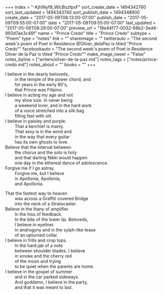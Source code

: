 +++
index = "-KjhlNyf9_WIcBszfpxF"
sort_create_date = 1494342780
sort_last_updated = 1494343740
sort_publish_date = 1494348900
create_date = "2017-05-09T08:13:00-07:00"
publish_date = "2017-05-09T09:55:00-07:00"
date = "2017-05-09T09:55:00-07:00"
last_updated = "2017-05-09T08:29:00-07:00"
preview_url = "18e44f77-0032-68b2-3ed4-993d7ae3c46f"
name = "Prince Credo"
title = "Prince Credo"
subtype = "Poem"
type = "notes"
link = ""
shareimage = ""
twitterauto = "The second week's poem of Poet in Residence @Oliver_delaPaz is titled \"Prince Credo\""
facebookauto = "The second week's poem of Poet in Residence Oliver de la Paz is titled \"Prince Credo\""
make_image_tweet = "False"
notes_byline = ["writers/oliver-de-la-paz.md"]
notes_tags = ["notes/prince-credo.md"]
notes_about = ""
books = ""
+++
<p>
I believe in the dearly beloveds,<br>
&nbsp;&nbsp;&nbsp;&nbsp;&nbsp;&nbsp;&nbsp;&nbsp;in the temple of the power chord, and<br>
&nbsp;&nbsp;&nbsp;&nbsp;&nbsp;&nbsp;&nbsp;&nbsp;for years in the early 80's,<br>
&nbsp;&nbsp;&nbsp;&nbsp;&nbsp;&nbsp;&nbsp;&nbsp;that Prince was Filipino.<br>
I believe in acting my age and not<br>
&nbsp;&nbsp;&nbsp;&nbsp;&nbsp;&nbsp;&nbsp;&nbsp;my shoe size. In never being<br>
&nbsp;&nbsp;&nbsp;&nbsp;&nbsp;&nbsp;&nbsp;&nbsp;a weekend lover, and in the hard work<br>
&nbsp;&nbsp;&nbsp;&nbsp;&nbsp;&nbsp;&nbsp;&nbsp;of a voice stretched into a silk bag<br>
&nbsp;&nbsp;&nbsp;&nbsp;&nbsp;&nbsp;&nbsp;&nbsp;filling fast with silt.<br>
I believe in paisley and purple.<br>
&nbsp;&nbsp;&nbsp;&nbsp;&nbsp;&nbsp;&nbsp;&nbsp;That a kerchief is manly.<br>
&nbsp;&nbsp;&nbsp;&nbsp;&nbsp;&nbsp;&nbsp;&nbsp;That sexy is in the word and<br>
&nbsp;&nbsp;&nbsp;&nbsp;&nbsp;&nbsp;&nbsp;&nbsp;in the way that every guitar<br>
&nbsp;&nbsp;&nbsp;&nbsp;&nbsp;&nbsp;&nbsp;&nbsp;has its own ghosts to love.<br>
Believe that the interval between<br>
&nbsp;&nbsp;&nbsp;&nbsp;&nbsp;&nbsp;&nbsp;&nbsp;the chorus and the solo is holy<br>
&nbsp;&nbsp;&nbsp;&nbsp;&nbsp;&nbsp;&nbsp;&nbsp;and that darling Nikki would happen<br>
&nbsp;&nbsp;&nbsp;&nbsp;&nbsp;&nbsp;&nbsp;&nbsp;one day in the ethereal dance of adolescence.<br>
Forgive me if I go astray.<br>
&nbsp;&nbsp;&nbsp;&nbsp;&nbsp;&nbsp;&nbsp;&nbsp;Forgive me, but I believe<br>
&nbsp;&nbsp;&nbsp;&nbsp;&nbsp;&nbsp;&nbsp;&nbsp;in Apollonia, Apollonia,<br>
&nbsp;&nbsp;&nbsp;&nbsp;&nbsp;&nbsp;&nbsp;&nbsp;and Apollonia.</p>
<p>That the fastest way to heaven<br>
&nbsp;&nbsp;&nbsp;&nbsp;&nbsp;&nbsp;&nbsp;&nbsp;was across a Graffiti covered Bridge<br>
&nbsp;&nbsp;&nbsp;&nbsp;&nbsp;&nbsp;&nbsp;&nbsp;into the neck of a Stratocaster.<br>
Believe in the litany of amplifier.<br>
&nbsp;&nbsp;&nbsp;&nbsp;&nbsp;&nbsp;&nbsp;&nbsp;In the hiss of feedback.<br>
&nbsp;&nbsp;&nbsp;&nbsp;&nbsp;&nbsp;&nbsp;&nbsp;In the bite of the lower lip. Beloveds,<br>
&nbsp;&nbsp;&nbsp;&nbsp;&nbsp;&nbsp;&nbsp;&nbsp;I believe in eyeliner.<br>
&nbsp;&nbsp;&nbsp;&nbsp;&nbsp;&nbsp;&nbsp;&nbsp;In androgyny and in the sylph-like tease<br>
&nbsp;&nbsp;&nbsp;&nbsp;&nbsp;&nbsp;&nbsp;&nbsp;of an upturned collar.<br>
I believe in frills and crop tops.<br>
&nbsp;&nbsp;&nbsp;&nbsp;&nbsp;&nbsp;&nbsp;&nbsp;In the hard jab of a note<br>
&nbsp;&nbsp;&nbsp;&nbsp;&nbsp;&nbsp;&nbsp;&nbsp;between shoulder blades. I believe<br>
&nbsp;&nbsp;&nbsp;&nbsp;&nbsp;&nbsp;&nbsp;&nbsp;in smoke and the cherry red<br>
&nbsp;&nbsp;&nbsp;&nbsp;&nbsp;&nbsp;&nbsp;&nbsp;of the moon and trying<br>
&nbsp;&nbsp;&nbsp;&nbsp;&nbsp;&nbsp;&nbsp;&nbsp;to be quiet when the parents are home.<br>
I believe in the gospel of summer<br>
&nbsp;&nbsp;&nbsp;&nbsp;&nbsp;&nbsp;&nbsp;&nbsp;and in the car parked sideways.<br>
&nbsp;&nbsp;&nbsp;&nbsp;&nbsp;&nbsp;&nbsp;&nbsp;And goddamn, I believe in the party,<br>
&nbsp;&nbsp;&nbsp;&nbsp;&nbsp;&nbsp;&nbsp;&nbsp;and that it was meant to last.</p>